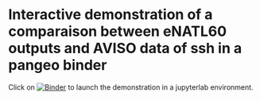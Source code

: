 # Interactive demonstration of a comparaison between eNATL60 outputs and AVISO data of ssh in a pangeo binder

Click on [![Binder](https://binder.pangeo.io/badge_logo.svg)](https://binder.pangeo.io/v2/gh/ocean-next/test-binder/master) to launch the demonstration in a jupyterlab environment.

